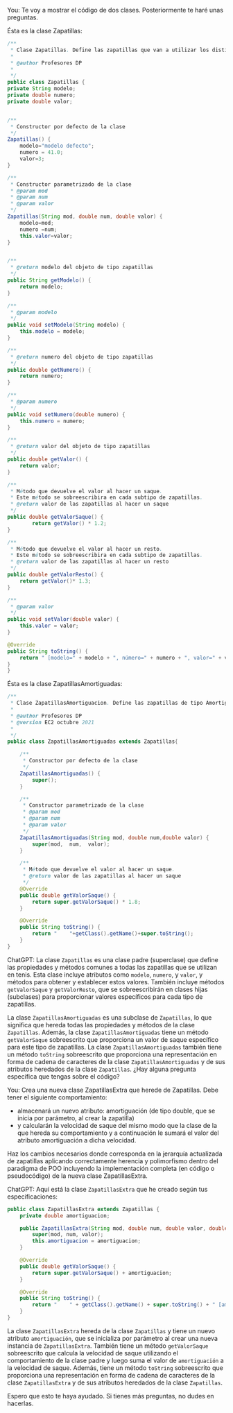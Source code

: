 You:
Te voy a mostrar el código de dos clases. Posteriormente te haré unas preguntas.

Ésta es la clase Zapatillas:

```java
/**
 * Clase Zapatillas. Define las zapatillas que van a utilizar los distintos tenistas
 *
 * @author Profesores DP
 *
 */
public class Zapatillas {
private String modelo;
private double numero;
private double valor;


/**
 * Constructor por defecto de la clase
 */
Zapatillas() {
    modelo="modelo defecto";
    numero = 41.0;
    valor=3;
}

/**
 * Constructor parametrizado de la clase
 * @param mod
 * @param num
 * @param valor
 */
Zapatillas(String mod, double num, double valor) {
    modelo=mod;
    numero =num;
    this.valor=valor;
}


/**
 * @return modelo del objeto de tipo zapatillas
 */
public String getModelo() {
    return modelo;
}

/**
 * @param modelo
 */
public void setModelo(String modelo) {
    this.modelo = modelo;
}

/**
 * @return numero del objeto de tipo zapatillas
 */
public double getNumero() {
    return numero;
}

/**
 * @param numero
 */
public void setNumero(double numero) {
    this.numero = numero;
}

/**
 * @return valor del objeto de tipo zapatillas
 */
public double getValor() {
    return valor;
}

/**
 * Método que devuelve el valor al hacer un saque.
 * Este método se sobreescribira en cada subtipo de zapatillas.
 * @return valor de las zapatillas al hacer un saque
 */
public double getValorSaque() {
        return getValor() * 1.2;
}

/**
 * Método que devuelve el valor al hacer un resto.
 * Este método se sobreescribira en cada subtipo de zapatillas.
 * @return valor de las zapatillas al hacer un resto
 */
public double getValorResto() {
    return getValor()* 1.3;
}

/**
 * @param valor
 */
public void setValor(double valor) {
    this.valor = valor;
}

@Override
public String toString() {
    return " [modelo=" + modelo + ", número=" + numero + ", valor=" + valor + "]";
}
}
```

Ésta es la clase ZapatillasAmortiguadas:

```java
/**
 * Clase ZapatillasAmortiguacion. Define las zapatillas de tipo Amortiguacion que van a utilizar los distintos tenistas
 *
 * @author Profesores DP
 * @version EC2 octubre 2021
 *
 */
public class ZapatillasAmortiguadas extends Zapatillas{

    /**
     * Constructor por defecto de la clase
     */
    ZapatillasAmortiguadas() {
        super();
    }

    /**
     * Constructor parametrizado de la clase
     * @param mod
     * @param num
     * @param valor
     */
    ZapatillasAmortiguadas(String mod, double num,double valor) {
        super(mod,  num,  valor);
    }

    /**
     * Método que devuelve el valor al hacer un saque.
     * @return valor de las zapatillas al hacer un saque
     */
    @Override
    public double getValorSaque() {
        return super.getValorSaque() * 1.8;
    }

    @Override
    public String toString() {
        return "    "+getClass().getName()+super.toString();
    }
}
```

ChatGPT:
La clase `Zapatillas` es una clase padre (superclase) que define las propiedades y métodos comunes a todas las zapatillas que se utilizan en tenis. Esta clase incluye atributos como `modelo`, `numero`, y `valor`, y métodos para obtener y establecer estos valores. También incluye métodos `getValorSaque` y `getValorResto`, que se sobreescribirán en clases hijas (subclases) para proporcionar valores específicos para cada tipo de zapatillas.

La clase `ZapatillasAmortiguadas` es una subclase de `Zapatillas`, lo que significa que hereda todas las propiedades y métodos de la clase `Zapatillas`. Además, la clase `ZapatillasAmortiguadas` tiene un método `getValorSaque` sobreescrito que proporciona un valor de saque específico para este tipo de zapatillas. La clase `ZapatillasAmortiguadas` también tiene un método `toString` sobreescrito que proporciona una representación en forma de cadena de caracteres de la clase `ZapatillasAmortiguadas` y de sus atributos heredados de la clase `Zapatillas`. ¿Hay alguna pregunta específica que tengas sobre el código?

You:
Crea una nueva clase ZapatillasExtra que herede de Zapatillas. Debe tener el siguiente comportamiento:

-	almacenará un nuevo atributo: amortiguación (de tipo double, que se inicia por parámetro, al crear la zapatilla)
-	y calcularán la velocidad de saque del mismo modo que la clase de la que hereda su comportamiento y a continuación le sumará el valor del atributo amortiguación a dicha velocidad.

Haz los cambios necesarios donde corresponda en la jerarquía actualizada de zapatillas aplicando correctamente herencia y polimorfismo dentro del paradigma de POO incluyendo la implementación completa (en código o pseudocódigo) de la nueva clase ZapatillasExtra.

ChatGPT:
Aquí está la clase `ZapatillasExtra` que he creado según tus especificaciones:

```java
public class ZapatillasExtra extends Zapatillas {
    private double amortiguacion;

    public ZapatillasExtra(String mod, double num, double valor, double amortiguacion) {
        super(mod, num, valor);
        this.amortiguacion = amortiguacion;
    }

    @Override
    public double getValorSaque() {
        return super.getValorSaque() + amortiguacion;
    }

    @Override
    public String toString() {
        return "    " + getClass().getName() + super.toString() + " [amortiguación=" + amortiguacion + "]";
    }
}
```

La clase `ZapatillasExtra` hereda de la clase `Zapatillas` y tiene un nuevo atributo `amortiguación`, que se inicializa por parámetro al crear una nueva instancia de `ZapatillasExtra`. También tiene un método `getValorSaque` sobreescrito que calcula la velocidad de saque utilizando el comportamiento de la clase padre y luego suma el valor de `amortiguación` a la velocidad de saque. Además, tiene un método `toString` sobreescrito que proporciona una representación en forma de cadena de caracteres de la clase `ZapatillasExtra` y de sus atributos heredados de la clase `Zapatillas`.

Espero que esto te haya ayudado. Si tienes más preguntas, no dudes en hacerlas.
